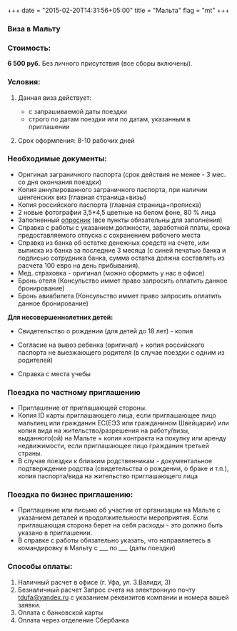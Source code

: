 +++
date = "2015-02-20T14:31:56+05:00"
title = "Мальта"
flag = "mt"
+++
### Виза в Мальту

### Стоимость:
 **6 500 руб.** Без личного присутствия (все сборы включены).
 
 
 
### Условия:

1. Данная виза действует:
   * с запрашиваемой даты поездки
   * строго по датам поездки или по датам, указанным в приглашении
   
2. Срок оформления: 8-10 рабочих дней


### Необходимые документы:

* Оригинал заграничного паспорта (срок действия не менее - 3 мес. со дня окончания поездки)
* Копия аннулированного заграничного паспорта, при наличии шенгенских виз (главная страница+визы)
* Копия российского паспорта (главная страница+прописка)
* 2 новые фотографии 3,5*4,5 цветные на белом фоне, 80 % лица
* Заполненный [опросник](/forms/Opros-Shengen.docx) (все пункты обязательны для заполнения)
* Справка с работы с указанием должности, заработной платы, срока предоставляемого отпуска с сохранением рабочего места
* Справка из банка об остатке денежных средств на счете, или выписка из банка за последние 3 месяца (с синей печатью банка и подписью сотрудника банка, сумма остатка должна составлять из расчета 100 евро на день прибывания).
* Мед. страховка - оригинал (можно оформить у нас в офисе)
* Бронь отеля (Консульство иммет право запросить оплатить данное бронирование)
* Бронь авиабилета (Консульство иммет право запросить оплатить данное бронирование)

**Для несовершеннолетних детей:**
* Свидетельство о рождении (для детей до 18 лет) - копия

* Согласие на вывоз ребенка (оригинал) + копия российского паспорта не выезжающего родителя (в случае поездки с одним из родителей)

* Справка с места учебы 

### Поездка по частному приглашению

* Приглашение от приглашающей стороны.
*	Копия ID карты приглашающего лица, если приглашающее лицо мальтиец или гражданин ЕС(EЭЗ или гражданином Швейцарии) или копия вида на жительство/разрешения на работу/визы, выданного(ой) на Мальте + копия контракта на покупку или аренду недвижимости, если приглашающее лицо гражданин третьей страны.
* В случае поездки к близким родственникам - документальное подтверждение родства (свидетельства о рождении, о браке и т.п.), копия паспорта/вида на жительство приглашающего лица

### Поездка по бизнес приглашению:

* Приглашение или письмо об участии от организации на Мальте с указанием деталей и продолжительности мероприятия. Если приглашающая сторона берет на себя расходы - это должно быть указано в приглашении.
* В справке с работы обязательно указать, что направляетесь в командировку в Мальту с ___ по ___ (даты поездки)

### Способы оплаты:

1. Наличный расчет в офисе (г. Уфа, ул. З.Валиди, 3)
2. Безналичный расчет 
Запрос счета на электронную почту [tdufa@yandex.ru](mailto:tdufa@yandex.ru)  с указанием реквизитов компании и номера вашей заявки. 
3. Оплата с банковской карты
4. Оплата через отделение Сбербанка
